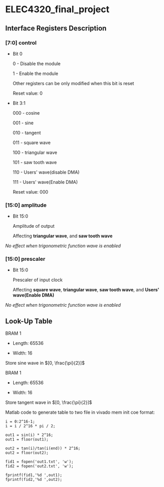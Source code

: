 # ELEC4320_final_project

## Interface Registers Description

### [7:0] control 
+ Bit 0

    0 - Disable the module

    1 - Enable the module

    Other registers can be only modified when this bit is reset

    Reset value: 0

+ Bit 3:1

    000 - cosine

    001 - sine

    010 - tangent

    011 - square wave

    100 - triangular wave

    101 - saw tooth wave

    110 - Users' wave(disable DMA)

    111 - Users' wave(Enable DMA)

    Reset value: 000


### [15:0] amplitude 

+ Bit 15:0

    Amplitude of output

    Affecting  **triangular wave**, and **saw tooth wave**

*No effect when trigonometric function wave is enabled*

### [15:0] prescaler 

+ Bit 15:0

    Prescaler of input clock

    Affecting **square wave**, **triangular wave**, **saw tooth wave**, and **Users' wave(Enable DMA)**

*No effect when trigonometric function wave is enabled*


## Look-Up Table

BRAM 1

+ Length: 65536

+ Width: 16

Store sine wave in $[0, \frac{\pi}{2}]$

BRAM 1

+ Length: 65536

+ Width: 16

Store tangent wave in $[0, \frac{\pi}{2}]$


Matlab code to generate table to two file in vivado mem init coe format:

```
i = 0:2^16-1;
i = i / 2^16 * pi / 2;

out1 = sin(i) * 2^16;
out1 = floor(out1);

out2 = tan(i)/tan(i(end)) * 2^16;
out2 = floor(out2);

fid1 = fopen('out1.txt', 'w');
fid2 = fopen('out2.txt', 'w');

fprintf(fid1,'%d ',out1);
fprintf(fid2,'%d ',out2);

```